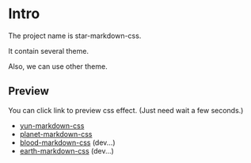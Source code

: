 # Intro

The project name is star-markdown-css.

It contain several theme.

Also, we can use other theme.

## Preview

You can click link to preview css effect. (Just need wait a few seconds.)

- [yun-markdown-css](#yun)
- [planet-markdown-css](#planet)
- [blood-markdown-css](#blood) (dev...)
- [earth-markdown-css](#earth) (dev...)

